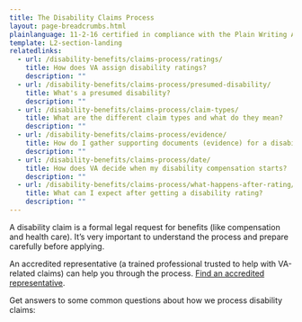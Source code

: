 ```yaml
---
title: The Disability Claims Process
layout: page-breadcrumbs.html
plainlanguage: 11-2-16 certified in compliance with the Plain Writing Act
template: L2-section-landing
relatedlinks:
  - url: /disability-benefits/claims-process/ratings/
    title: How does VA assign disability ratings?
    description: ""
  - url: /disability-benefits/claims-process/presumed-disability/
    title: What's a presumed disability?
    description: ""
  - url: /disability-benefits/claims-process/claim-types/
    title: What are the different claim types and what do they mean?
    description: ""
  - url: /disability-benefits/claims-process/evidence/
    title: How do I gather supporting documents (evidence) for a disability claim?
    description: ""
  - url: /disability-benefits/claims-process/date/
    title: How does VA decide when my disability compensation starts?
    description: ""
  - url: /disability-benefits/claims-process/what-happens-after-rating/
    title: What can I expect after getting a disability rating?
    description: ""   
---
```



A disability claim is a formal legal request for benefits (like compensation and health care). It’s very important to understand the process and prepare carefully before applying. 

An accredited representative (a trained professional trusted to help with VA-related claims) can help you through the process. [Find an accredited representative](/disability-benefits/apply-for-benefits/help/index.html).

Get answers to some common questions about how we process disability claims:
